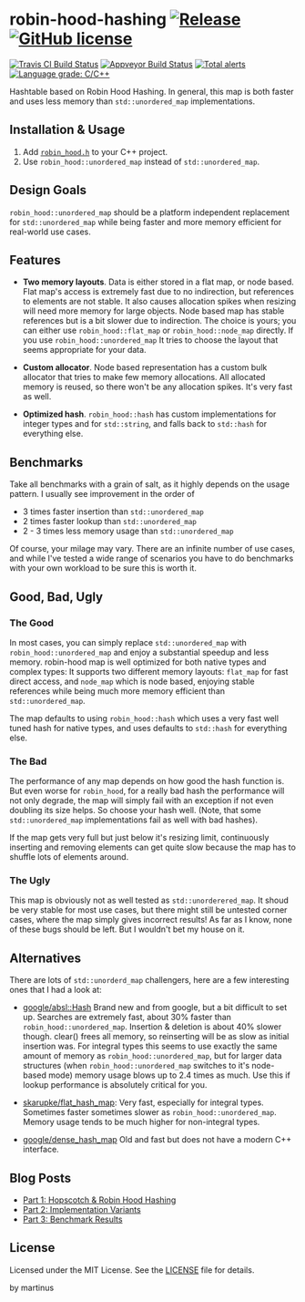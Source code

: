 robin-hood-hashing [![Release](https://img.shields.io/github/release/martinus/robin-hood-hashing.svg)](https://github.com/martinus/robin-hood-hashing/releases) [![GitHub license](https://img.shields.io/github/license/martinus/robin-hood-hashing.svg)](https://raw.githubusercontent.com/martinus/robin-hood-hashing/master/LICENSE)
==================

[![Travis CI Build Status](https://travis-ci.com/martinus/robin-hood-hashing.svg?branch=master)](https://travis-ci.com/martinus/robin-hood-hashing)
[![Appveyor Build Status](https://ci.appveyor.com/api/projects/status/github/martinus/robin-hood-hashing?branch=master&svg=true)](https://ci.appveyor.com/project/martinus/robin-hood-hashing)
[![Total alerts](https://img.shields.io/lgtm/alerts/g/martinus/robin-hood-hashing.svg?logo=lgtm&logoWidth=18)](https://lgtm.com/projects/g/martinus/robin-hood-hashing/alerts/)
[![Language grade: C/C++](https://img.shields.io/lgtm/grade/cpp/g/martinus/robin-hood-hashing.svg?logo=lgtm&logoWidth=18)](https://lgtm.com/projects/g/martinus/robin-hood-hashing/context:cpp)

Hashtable based on Robin Hood Hashing. In general, this map is both faster and uses less memory than
`std::unordered_map` implementations.

## Installation & Usage

1. Add [`robin_hood.h`](https://github.com/martinus/robin-hood-hashing/blob/master/src/include/robin_hood.h) to your C++ project.
1. Use `robin_hood::unordered_map` instead of `std::unordered_map`.

## Design Goals

`robin_hood::unordered_map` should be a platform independent replacement for `std::unordered_map` while being faster and more memory efficient for real-world use cases.

## Features

- **Two memory layouts**. Data is either stored in a flat map, or node based. Flat map's access is extremely fast due to no indirection, but references to elements are not stable. It also causes allocation spikes when resizing will need more memory for large objects. Node based map has stable references but is a bit slower due to indirection. The choice is yours; you can either use `robin_hood::flat_map` or `robin_hood::node_map` directly. If you use `robin_hood::unordered_map` It tries to choose the layout that seems appropriate for your data.

- **Custom allocator**. Node based representation has a custom bulk allocator that tries to make few memory allocations. All allocated memory is reused, so there won't be any allocation spikes. It's very fast as well.

- **Optimized hash**. `robin_hood::hash` has custom implementations for integer types and for `std::string`, and falls back to `std::hash` for everything else.

## Benchmarks

Take all benchmarks with a grain of salt, as it highly depends on the usage pattern. I usually see improvement in the order of

* 3 times faster insertion than `std::unordered_map`
* 2 times faster lookup than `std::unordered_map`
* 2 - 3 times less memory usage than `std::unordered_map`

Of course, your milage may vary. There are an infinite number of use cases, and while I've tested a wide range of scenarios you have to do benchmarks with your own workload to be sure this is worth it.

## Good, Bad, Ugly

### The Good

In most cases, you can simply replace `std::unordered_map` with `robin_hood::unordered_map` and enjoy a substantial speedup and less memory. robin-hood map is well optimized for both native types and complex types: It supports two different memory layouts: `flat_map` for fast direct access, and `node_map` which is node based, enjoying stable references while being much more memory efficient than `std::unordered_map`. 

The map defaults to using `robin_hood::hash` which uses a very fast well tuned hash for native types, and uses defaults to `std::hash` for everything else.

### The Bad

The performance of any map depends on how good the hash function is. But even worse for `robin_hood`, for a really bad hash the performance will not only degrade, the map will simply fail with an exception if not even doubling its size helps. So choose your hash well. (Note, that some `std::unordered_map` implementations fail as well with bad hashes).

If the map gets very full but just below it's resizing limit, continuously inserting and removing elements can get quite slow because the map has to shuffle lots of elements around. 

### The Ugly

This map is obviously not as well tested as `std::unorderered_map`. It shoud be very stable for most use cases, but there might still be untested corner cases, where the map simply gives incorrect results! As far as I know, none of these bugs should be left. But I wouldn't bet my house on it.

## Alternatives

There are lots of `std::unorderd_map` challengers, here are a few interesting ones that I had a look at:

* [google/absl::Hash](https://abseil.io/blog/20180927-swisstables) Brand new and from google, but a bit difficult
to set up. Searches are extremely fast, about 30% faster than `robin_hood::unordered_map`. Insertion & deletion is
about 40% slower though. clear() frees all memory, so reinserting will be as slow as initial insertion was. For
integral types this seems to use exactly the same amount of memory as `robin_hood::unordered_map`, but for larger
data structures (when `robin_hood::unordered_map` switches to it's node-based mode) memory usage blows up to 2.4
times as much. Use this if lookup performance is absolutely critical for you.

* [skarupke/flat_hash_map](https://github.com/skarupke/flat_hash_map/blob/master/flat_hash_map.hpp): Very fast,
especially for integral types. Sometimes faster sometimes slower as `robin_hood::unordered_map`. Memory usage
tends to be much higher for non-integral types.

* [google/dense_hash_map](http://goog-sparsehash.sourceforge.net/doc/dense_hash_map.html) Old and fast but does
not have a modern C++ interface.


## Blog Posts

* [Part 1: Hopscotch & Robin Hood Hashing](http://martin.ankerl.com/2016/09/15/very-fast-hashmap-in-c-part-1/)
* [Part 2: Implementation Variants](http://martin.ankerl.com/2016/09/21/very-fast-hashmap-in-c-part-2/)
* [Part 3: Benchmark Results](http://martin.ankerl.com/2016/09/21/very-fast-hashmap-in-c-part-3/)

## License

Licensed under the MIT License. See the [LICENSE](https://github.com/martinus/robin-hood-hashing/blob/master/LICENSE) file for details.

by martinus
